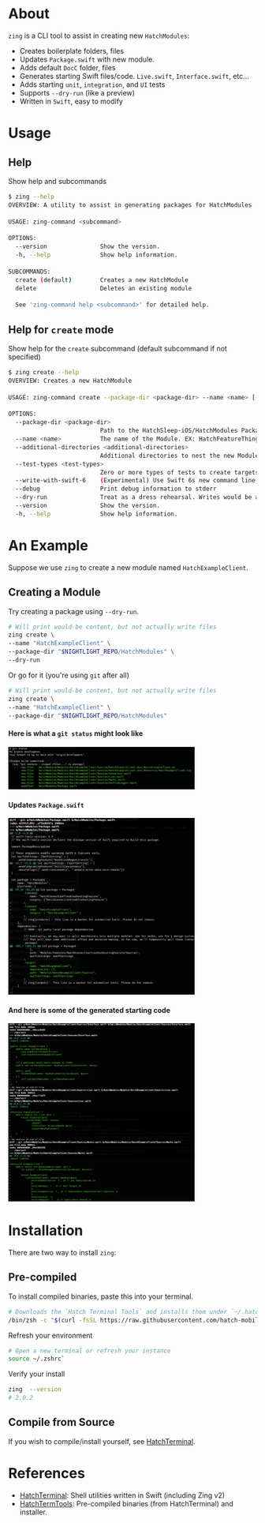 
# About

`zing` is a CLI tool to assist in creating new `HatchModules`: 
* Creates boilerplate folders, files
* Updates `Package.swift` with new module. 
* Adds default `DocC` folder, files
* Generates starting Swift files/code. `Live.swift`, `Interface.swift`, etc...
* Adds starting `unit`, `integration`, and `UI` tests
* Supports `--dry-run` (like a preview)
* Written in `Swift`, easy to modify



# Usage

## Help

Show help and subcommands
```sh
$ zing --help
OVERVIEW: A utility to assist in generating packages for HatchModules

USAGE: zing-command <subcommand>

OPTIONS:
  --version               Show the version.
  -h, --help              Show help information.

SUBCOMMANDS:
  create (default)        Creates a new HatchModule
  delete                  Deletes an existing module

  See 'zing-command help <subcommand>' for detailed help.
```

## Help for `create` mode 

Show help for the `create` subcommand (default subcommand if not specified)
```sh
$ zing create --help
OVERVIEW: Creates a new HatchModule

USAGE: zing-command create --package-dir <package-dir> --name <name> [--additional-directories <additional-directories>] [--test-types <test-types> ...] [--write-with-swift-6] [--debug] [--dry-run]

OPTIONS:
  --package-dir <package-dir>
                          Path to the HatchSleep-iOS/HatchModules Package (where HatchModules/Package.swift lives)
  --name <name>           The name of the Module. EX: HatchFeatureThing
  --additional-directories <additional-directories>
                          Additional directories to nest the new Module inside (folder inside of HatchModules/)
  --test-types <test-types>
                          Zero or more types of tests to create targets for (values: unit, integration, ui; default: unit)
  --write-with-swift-6    (Experimental) Use Swift 6s new command line support for adding targets, products, and dependencies.
  --debug                 Print debug information to stderr
  --dry-run               Treat as a dress rehearsal. Writes would be actions to stderr
  --version               Show the version.
  -h, --help              Show help information.
```


# An Example

Suppose we use `zing` to create a new module named `HatchExampleClient`.

## Creating a Module

Try creating a package using `--dry-run`. 
```sh
# Will print would-be content, but not actually write files
zing create \
--name "HatchExampleClient" \
--package-dir "$NIGHTLIGHT_REPO/HatchModules" \
--dry-run
```

Or go for it (you're using `git` after all)

```sh
# Will print would-be content, but not actually write files
zing create \
--name "HatchExampleClient" \
--package-dir "$NIGHTLIGHT_REPO/HatchModules"
```

#### Here is what a `git status` might look like

<img src="images/zing_git_status.png" width="75%">

#### Updates `Package.swift`

<img src="images/zing_git_diff_package.png" width="75%">

#### And here is some of the generated starting code

<img src="images/zing_git_diff.png" width="75%">




# Installation 

There are two way to install `zing`: 

## Pre-compiled

To install compiled binaries, paste this into your terminal. 
```sh
# Downloads the `Hatch Terminal Tools` and installs them under `~/.hatch/bin`.
/bin/zsh -c "$(curl -fsSL https://raw.githubusercontent.com/hatch-mobile/hatch_term_tools/main/install_tools.sh)"
```

Refresh your environment
```sh
# Open a new terminal or refresh your instance
source ~/.zshrc`
```

Verify your install
```sh
zing  --version
# 2.0.2
```

## Compile from Source

If you wish to compile/install yourself, see [HatchTerminal](https://github.com/hatch-mobile/HatchTerminal). 


# References
* [HatchTerminal](https://github.com/hatch-mobile/HatchTerminal): Shell utilities written in Swift (including Zing v2)
* [HatchTermTools](https://github.com/hatch-mobile/hatch_term_tools): Pre-compiled binaries (from HatchTerminal) and installer.





